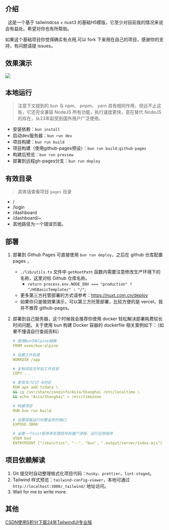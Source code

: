 ## 介绍

&nbsp;&nbsp;这是一个基于 tailwindcss + nuxt3 的基础H5模版，它至少对目前我的情况来说会有益处。希望对你也有所帮助。

如果这个基础项目你觉得确实有点用,可以 fork 下来用在自己的项目，感谢你的支持，有问题请提 issues。

## 效果演示

![](./public/demo/media.png)

## 本地运行

> 注意下文提到的 bun 与 npm、 pnpm、 yarn 具有相同作用，但远不止这些，它还完全兼容 NodeJS 所有功能，执行速度更快，意在替代 NodeJS 的存在，从23年起受到国外用户广泛使用。

- 安装依赖：`bun install`
- 启动dev服务器：`bun run dev`
- 项目构建：`bun run build`
- 项目构建（使用github-pages预设）：`bun run build:github-pages`
- 构建后预览：`bun run preview`
- 部署到远程gh-pages分支：`bun run deploy`

## 有效目录

> 具体请查看项目 `pages` 目录

- /
- /login
- /dashboard
- /dashboard/~
- 其他路径为一个错误页面。

## 部署

1. 部署到 Github Pages 可直接使用 `bun run deploy`，之后在 github 仓库配置 pages ，
   - `./lib/utils.ts` 文件中 `getRootPath` 函数内需要注意修改生产环境下的名称，这里对标 Github 仓库名称。
     - `return process.env.NODE_ENV === "production" ? "/H5BasicTemplate/" : "/"`;
   - 更多第三方托管部署的方式请参考：https://nuxt.com.cn/deploy
   - 如果你只是做效果演示，可以第三方托管部署，比较方便的是 vercel，我并不推荐 github-pages。
2. 部署到自己服务器，这个时候我会推荐你使用 docker 轻松解决部署耗费较长时间问题。关于使用 bun 构建 Docker 容器的 dockerfile 相关案例如下：（如果不懂请自行查阅资料）

   ```yaml
   # 使用Bun的Alpine镜像
   FROM oven/bun:alpine

   # 设置工作目录
   WORKDIR /app

   # 复制项目文件到工作目录
   COPY . .

   # 更改东八CST-8时区
   RUN apk add tzdata \
   && cp /usr/share/zoneinfo/Asia/Shanghai /etc/localtime \
   && echo "Asia/Shanghai" > /etc/timezone

   # 构建项目
   RUN bun run build

   # 设置容器运行时要监听的端口
   EXPOSE 3000

   # 设置一个init程序来处理信号和僵尸进程，运行应用程序
   USER bun
   ENTRYPOINT ["/sbin/tini", "--", "bun", ".output/server/index.mjs"]
   ```

## 项目依赖解读

1. Git 提交时自动整理格式化项目代码：`husky`、`prettier`、`lint-staged`。
2. Tailwind 样式预览：`tailwind-config-viewer`，本地可通过 `http://localhost:3000/_tailwind/` 地址访问。
3. Wait for me to write more.

## 其他
[CSDN使用5积分下载24年TailwindUI专业版](https://download.csdn.net/download/weixin_46679824/88833456)
